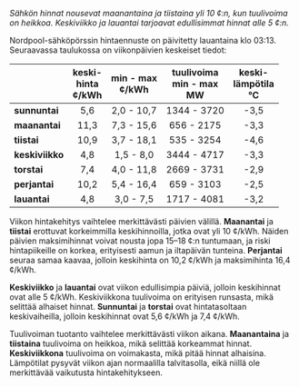 *Sähkön hinnat nousevat maanantaina ja tiistaina yli 10 ¢:n, kun tuulivoima on heikkoa. Keskiviikko ja lauantai tarjoavat edullisimmat hinnat alle 5 ¢:n.*

Nordpool-sähköpörssin hintaennuste on päivitetty lauantaina klo 03:13. Seuraavassa taulukossa on viikonpäivien keskeiset tiedot:

|       | keski-<br>hinta<br>¢/kWh | min - max<br>¢/kWh | tuulivoima<br>min - max<br>MW | keski-<br>lämpötila<br>°C |
|:-------------|:----------------:|:----------------:|:-------------:|:-------------:|
| **sunnuntai**  | 5,6 | 2,0 - 10,7 | 1344 - 3720 | -3,5 |
| **maanantai**  | 11,3 | 7,3 - 15,6 | 656 - 2175 | -3,3 |
| **tiistai**    | 10,9 | 3,7 - 18,1 | 535 - 3254 | -4,6 |
| **keskiviikko**| 4,8 | 1,5 - 8,0 | 3444 - 4717 | -3,3 |
| **torstai**    | 7,4 | 4,0 - 11,8 | 2669 - 3731 | -2,9 |
| **perjantai**  | 10,2 | 5,4 - 16,4 | 659 - 3103 | -2,5 |
| **lauantai**   | 4,8 | 3,0 - 7,5 | 1717 - 4081 | -3,2 |

Viikon hintakehitys vaihtelee merkittävästi päivien välillä. **Maanantai** ja **tiistai** erottuvat korkeimmilla keskihinnoilla, jotka ovat yli 10 ¢/kWh. Näiden päivien maksimihinnat voivat nousta jopa 15–18 ¢:n tuntumaan, ja riski hintapiikeille on korkea, erityisesti aamun ja iltapäivän tunteina. **Perjantai** seuraa samaa kaavaa, jolloin keskihinta on 10,2 ¢/kWh ja maksimihinta 16,4 ¢/kWh.

**Keskiviikko** ja **lauantai** ovat viikon edullisimpia päiviä, jolloin keskihinnat ovat alle 5 ¢/kWh. Keskiviikkona tuulivoima on erityisen runsasta, mikä selittää alhaiset hinnat. **Sunnuntai** ja **torstai** ovat hintatasoltaan keskivaiheilla, jolloin keskihinnat ovat 5,6 ¢/kWh ja 7,4 ¢/kWh.

Tuulivoiman tuotanto vaihtelee merkittävästi viikon aikana. **Maanantaina** ja **tiistaina** tuulivoima on heikkoa, mikä selittää korkeammat hinnat. **Keskiviikkona** tuulivoima on voimakasta, mikä pitää hinnat alhaisina. Lämpötilat pysyvät viikon ajan normaalilla talvitasolla, eikä niillä ole merkittävää vaikutusta hintakehitykseen.
